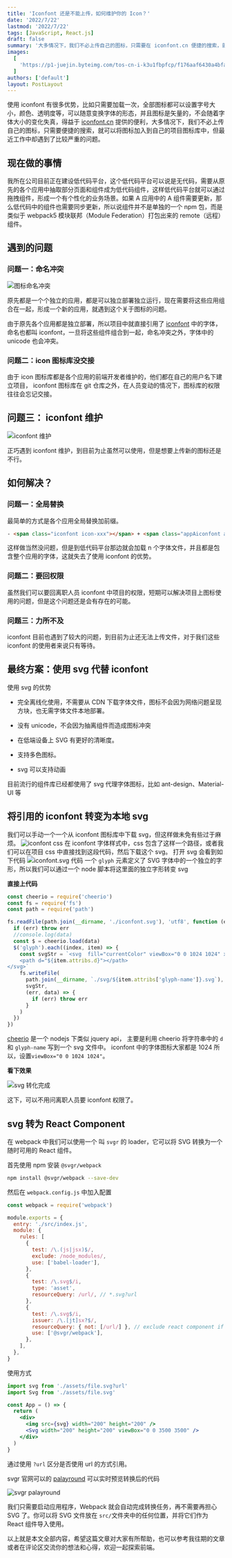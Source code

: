 ```yaml
---
title: 'Iconfont 还是不能上传，如何维护你的 Icon？'
date: '2022/7/22'
lastmod: '2022/7/22'
tags: [JavaScript, React.js]
draft: false
summary: '大多情况下，我们不必上传自己的图标，只需要在 iconfont.cn 便捷的搜索，就可以将图标加入到自己的项目图标库中，但最近工作中却遇到了比较严重的问题。'
images:
  [
    'https://p1-juejin.byteimg.com/tos-cn-i-k3u1fbpfcp/f176aaf6430a4bfa93de8782b7de03f7~tplv-k3u1fbpfcp-zoom-crop-mark:3024:3024:3024:1702.awebp?',
  ]
authors: ['default']
layout: PostLayout
---
```


使用 iconfont 有很多优势，比如只需要加载一次，全部图标都可以设置字号大小，颜色、透明度等，可以随意变换字体的形态，并且图标是矢量的，不会随着字体大小的变化失真，得益于 [iconfont.cn](https://www.iconfont.cn/ 'iconfont.cn') 提供的便利，大多情况下，我们不必上传自己的图标，只需要便捷的搜索，就可以将图标加入到自己的项目图标库中，但最近工作中却遇到了比较严重的问题。

## 现在做的事情

我所在公司目前正在建设低代码平台，这个低代码平台可以说是无代码，需要从原先的各个应用中抽取部分页面和组件成为低代码组件，这样低代码平台就可以通过拖拽组件，形成一个有个性化的业务场景。如果 A 应用中的 A 组件需要更新，那么低代码中的组件也需要同步更新，所以说组件并不是单独的一个 npm 包，而是类似于 webpack5 模块联邦（Module Federation）打包出来的 remote（远程）组件。

## 遇到的问题

### 问题一：命名冲突

![图标命名冲突](https://p3-juejin.byteimg.com/tos-cn-i-k3u1fbpfcp/aeac8b45729f4540b1c57a6f9f768ded~tplv-k3u1fbpfcp-zoom-1.image)

原先都是一个个独立的应用，都是可以独立部署独立运行，现在需要将这些应用组合在一起，形成一个新的应用，就遇到这个关于图标的问题。

由于原先各个应用都是独立部署，所以项目中就直接引用了 [iconfont](https://www.iconfont.cn/) 中的字体，命名也都叫 iconfont，一旦将这些组件组合到一起，命名冲突之外，字体中的 unicode 也会冲突。

### 问题二：icon 图标库没交接

由于 icon 图标库都是各个应用的前端开发者维护的，他们都在自己的用户名下建立项目， iconfont 图标库在 git 仓库之外，在人员变动的情况下，图标库的权限往往会忘记交接。

## 问题三： iconfont 维护

![iconfont 维护](https://p3-juejin.byteimg.com/tos-cn-i-k3u1fbpfcp/13b1b5b10d37486bb85348bd60513d24~tplv-k3u1fbpfcp-zoom-1.image)

正巧遇到 iconfont 维护，到目前为止虽然可以使用，但是想要上传新的图标还是不行。

## 如何解决？

### 问题一：全局替换

最简单的方式是各个应用全局替换加前缀。

```html
- <span class="iconfont icon-xxx"></span> + <span class="appAiconfont appAicon-xxx"></span>
```

这样做当然没问题，但是到低代码平台那边就会加载 n 个字体文件，并且都是包含整个应用的字体，这就失去了使用 iconfont 的优势。

### 问题二：要回权限

虽然我们可以要回离职人员 iconfont 中项目的权限，短期可以解决项目上图标使用的问题，但是这个问题还是会有存在的可能。

### 问题三：力所不及

iconfont 目前也遇到了较大的问题，到目前为止还无法上传文件，对于我们这些 iconfont 的使用者来说只有等待。

## 最终方案：使用 svg 代替 iconfont

使用 svg 的优势

- 完全离线化使用，不需要从 CDN 下载字体文件，图标不会因为网络问题呈现方块，也无需字体文件本地部署。

- 没有 unicode，不会因为抽离组件而造成图标冲突

- 在低端设备上 SVG 有更好的清晰度。

- 支持多色图标。

- svg 可以支持动画

目前流行的组件库已经都使用了 svg 代理字体图标，比如 ant-design、Material-UI 等

## 将引用的 iconfont 转变为本地 svg

我们可以手动一个一个从 iconfont 图标库中下载 svg，但这样做未免有些过于麻烦。
![iconfont css](https://p3-juejin.byteimg.com/tos-cn-i-k3u1fbpfcp/479908fb3be24780bccfce1de0eb984f~tplv-k3u1fbpfcp-zoom-1.image)
在 iconfont 字体样式中，css 包含了这样一个路径，或者我们可以在项目 css 中直接找到这段代码，然后下载这个 svg。
打开 svg 会看到如下代码
![iconfont.svg 代码](https://p3-juejin.byteimg.com/tos-cn-i-k3u1fbpfcp/0391f68e6b124076a05dc4fcf0e99260~tplv-k3u1fbpfcp-zoom-1.image)
一个 `glyph` 元素定义了 SVG 字体中的一个独立的字形，所以我们可以通过一个 node 脚本将这里面的独立字形转变 svg

**直接上代码**

```js
const cheerio = require('cheerio')
const fs = require('fs')
const path = require('path')

fs.readFile(path.join(__dirname, './iconfont.svg'), 'utf8', function (err, data) {
  if (err) throw err
  //console.log(data)
  const $ = cheerio.load(data)
  $('glyph').each((index, item) => {
    const svgStr = `<svg  fill="currentColor" viewBox="0 0 1024 1024" xmlns="http://www.w3.org/2000/svg" width="128" height="128">
    <path d="${item.attribs.d}"></path>
</svg>`
    fs.writeFile(
      path.join(__dirname, `./svg/${item.attribs['glyph-name']}.svg`),
      svgStr,
      (err, data) => {
        if (err) throw err
      }
    )
  })
})
```

[cheerio](https://cheerio.js.org/ 'cheerio') 是一个 nodejs 下类似 jquery api，
主要是利用 cheerio 将字符串中的 `d `和 `glyph-name` 写到一个 svg 文件中。
iconfont 中的字体图标大家都是 1024 所以，设置`viewBox="0 0 1024 1024"`。

**看下效果**

![svg 转化完成](https://p3-juejin.byteimg.com/tos-cn-i-k3u1fbpfcp/002740c77d494e4894d38e54d682eb48~tplv-k3u1fbpfcp-zoom-1.image)

这下，可以不用问离职人员要 iconfont 权限了。

## svg 转为 React Component

在 webpack 中我们可以使用一个 叫 `svgr` 的 loader，它可以将 SVG 转换为一个随时可用的 React 组件。

首先使用 npm 安装 `@svgr/webpack`

```bash
npm install @svgr/webpack --save-dev
```

然后在 `webpack.config.js` 中加入配置

```js
const webpack = require('webpack')

module.exports = {
  entry: './src/index.js',
  module: {
    rules: [
      {
        test: /\.(js|jsx)$/,
        exclude: /node_modules/,
        use: ['babel-loader'],
      },
      {
        test: /\.svg$/i,
        type: 'asset',
        resourceQuery: /url/, // *.svg?url
      },
      {
        test: /\.svg$/i,
        issuer: /\.[jt]sx?$/,
        resourceQuery: { not: [/url/] }, // exclude react component if *.svg?url
        use: ['@svgr/webpack'],
      },
    ],
  },
}
```

使用方式

```jsx
import svg from './assets/file.svg?url'
import Svg from './assets/file.svg'

const App = () => {
  return (
    <div>
      <img src={svg} width="200" height="200" />
      <Svg width="200" height="200" viewBox="0 0 3500 3500" />
    </div>
  )
}
```

通过使用 `?url` 区分是否使用 url 的方式引用。

svgr 官网可以的 [palayround](https://react-svgr.com/playground/ 'svgr palayround') 可以实时预览转换后的代码

![svgr palayround](https://p3-juejin.byteimg.com/tos-cn-i-k3u1fbpfcp/c68f4308472348e88f74ed7b705c0af8~tplv-k3u1fbpfcp-zoom-1.image)

我们只需要启动应用程序，Webpack 就会自动完成转换任务，再不需要再担心 SVG 了。你可以将 SVG 文件放在 `src/`文件夹中的任何位置，并将它们作为 React 组件导入使用。

以上就是本文全部内容，希望这篇文章对大家有所帮助，也可以参考我往期的文章或者在评论区交流你的想法和心得，欢迎一起探索前端。
